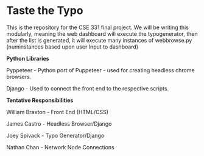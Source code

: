 # Taste the Typo

This is the repository for the CSE 331 final project. We will be writing this modularly, meaning the web dashboard will execute the typogenerator,
then after the list is generated, it will execute many instances of webbrowse.py (numinstances based upon user Input to dashboard)

**Python Libraries**

Pyppeteer - Python port of Puppeteer - used for creating headless chrome browsers.

Django - Used to connect the front end to the respective scripts.


**Tentative Responsibilities**

William Braxton - Front End (HTML/CSS)

James Castro - Headless Browser/Django

Joey Spivack - Typo Generator/Django

Nathan Chan - Network Node Connections
